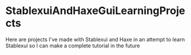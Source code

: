 # StablexuiAndHaxeGuiLearningProjects
Here are projects I've made with Stablexui and Haxe in an attempt to learn Stablexui so I can make a complete tutorial in the future
